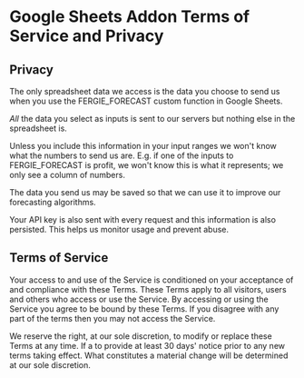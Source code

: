 # Google Sheets Addon Terms of Service and Privacy

## Privacy
The only spreadsheet data we access is the data you choose to send us when you use the FERGIE_FORECAST custom function in Google Sheets.

*All* the data you select as inputs is sent to our servers but nothing else in the spreadsheet is.

Unless you include this information in your input ranges we won't know what the numbers to send us are. E.g. if one of the inputs to FERGIE_FORECAST is profit, we won't know this is what it represents; we only see a column of numbers.

The data you send us may be saved so that we can use it to improve our forecasting algorithms.

Your API key is also sent with every request and this information is also persisted. This helps us monitor usage and prevent abuse.


## Terms of Service

Your access to and use of the Service is conditioned on your acceptance of and compliance with these Terms. These Terms apply to all visitors, users and others who access or use the Service. By accessing or using the Service you agree to be bound by these Terms. If you disagree with any part of the terms then you may not access the Service.

We reserve the right, at our sole discretion, to modify or replace these Terms at any time. If a to provide at least 30 days' notice prior to any new terms taking effect. What constitutes a material change will be determined at our sole discretion.
